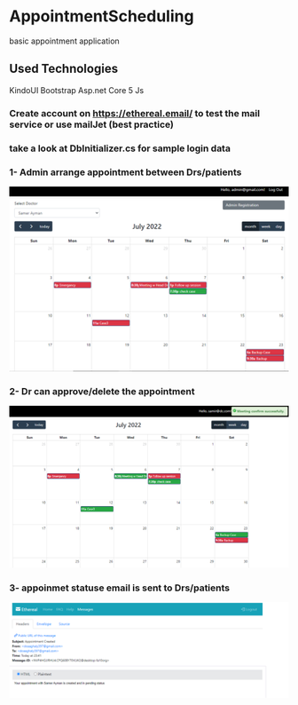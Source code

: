 # AppointmentScheduling
basic appointment application


## Used Technologies 
KindoUI
Bootstrap
Asp.net Core 5
Js

###  Create account on https://ethereal.email/ to test the mail service or use mailJet (best practice)
### take a look at DbInitializer.cs for sample login data
### 1- Admin arrange appointment between Drs/patients
![alt text](https://github.com/GhalyDoaa/AppointmentScheduling/blob/master/Screenshot%20(16).png?raw=true)

### 2- Dr can approve/delete the appointment
![alt text](https://github.com/GhalyDoaa/AppointmentScheduling/blob/master/Screenshot%20(17).png?raw=true)

### 3- appoinmet statuse email is sent to Drs/patients
![alt text](https://github.com/GhalyDoaa/AppointmentScheduling/blob/master/Screenshot%20(18).png?raw=true)

